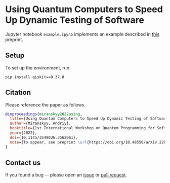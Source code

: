 # Using Quantum Computers to Speed Up Dynamic Testing of Software
Jupyter notebook `example.ipynb` implements an example described in [this](https://doi.org/10.48550/arXiv.2209.04860) preprint.

## Setup
To set up the environment, run
```shell
pip install qiskit==0.37.0
```

## Citation
Please reference the paper as follows.
```bibtex
@inproceedings{miranskyy2022using,
  title={Using Quantum Computers to Speed Up Dynamic Testing of Software},
  author={Miranskyy, Andriy},
  booktitle={1st International Workshop on Quantum Programming for Software Engineering},
  year={2022},
  doi={10.1145/3549036.3562061},
  note={To appear, see preprint \url{https://doi.org/10.48550/arXiv.2209.04860} for details.}
}
```

## Contact us
If you found a bug -- please open an [issue](https://github.com/miranska/qc-dynamic-testing/issues) 
or [pull request](https://github.com/miranska/qc-dynamic-testing/pulls).
